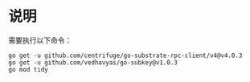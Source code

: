 # 说明

需要执行以下命令：

```shell
go get -u github.com/centrifuge/go-substrate-rpc-client/v4@v4.0.3
go get -u github.com/vedhavyas/go-subkey@v1.0.3
go mod tidy
```